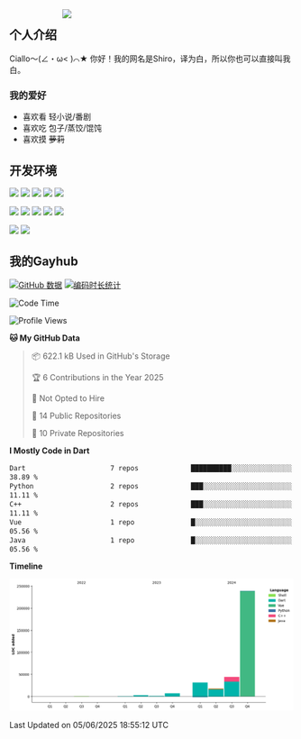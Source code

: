 <img align='right' src='https://img2.moeblog.vip/images/eCva.png' width='410px'>

## 个人介绍
Ciallo～(∠・ω< )⌒★ 你好！我的网名是Shiro，译为白，所以你也可以直接叫我白。

### 我的爱好

* 喜欢看 轻小说/番剧
* 喜欢吃 包子/蒸饺/馄饨
* 喜欢摸 ~~萝莉~~

## 开发环境
[![](https://img.shields.io/badge/Windows-11-blue?style=flat-square&logo=windows&logoColor=white)](https://www.microsoft.com/windows/get-windows-11)
[![](https://img.shields.io/badge/Macos-Sonoma-black?style=flat-square&logo=apple&logoColor=white)](https://www.apple.com/hk/en/macos/sonoma/)
[![](https://img.shields.io/badge/Debian-12-d0024d?style=flat-square&logo=debian&logoColor=white)](https://www.debian.org/)
[![](https://img.shields.io/badge/AlmaLinux-9-0f4266?style=flat-square&logo=almalinux&logoColor=white)](https://almalinux.org/)
[![](https://img.shields.io/badge/Windows%20Server-2012-blue?style=flat-square&logo=windows&logoColor=white)](https://www.microsoft.com/windows-server)

[![](https://img.shields.io/badge/Vivobook-PRO_16-f45a00?style=flat-square&logo=RepublicofGamers&logoColor=white)](https://www.asus.com.cn/laptops/for-creators/vivobook/vivobook-pro-16-oled-k6602/)
[![](https://img.shields.io/badge/Mac_Studio-M1_Max-black?style=flat-square&logo=apple&logoColor=white)](https://www.apple.com/hk/en/mac-studio/)
[![](https://img.shields.io/badge/Mi-MIX4-f45a00?style=flat-square&logo=xiaomi&logoColor=white)](https://www.mi.com/)
[![](https://img.shields.io/badge/SONY-WF1000XM4-f3c74a?style=flat-square)](https://www.sony.com.hk/zh/headphones/products/wf-1000xm4)
[![](https://img.shields.io/badge/Yubikey-5_NFC-9bc930?style=flat-square&logo=yubico&logoColor=9bc930)](https://www.yubico.com/hk/product/yubikey-5-nfc/)

[![](https://img.shields.io/badge/IDE-Visual_Studio_Code-blue?style=flat-square&logo=visual-studio-code&logoColor=white)](https://code.visualstudio.com/)
[![](https://img.shields.io/badge/IDE-JetBrains-black?style=flat-square&logo=jetbrains&logoColor=white)](https://code.visualstudio.com/)
## 我的Gayhub
[![GitHub 数据](https://github-readme-stats.vercel.app/api?username=verymoe)]()
[![编码时长统计](https://github-readme-stats.vercel.app/api/wakatime?username=shiro)]()

<!--START_SECTION:waka-->
![Code Time](http://img.shields.io/badge/Code%20Time-647%20hrs%2019%20mins-blue)

![Profile Views](http://img.shields.io/badge/Profile%20Views-0-blue)

**🐱 My GitHub Data** 

> 📦 622.1 kB Used in GitHub's Storage 
 > 
> 🏆 6 Contributions in the Year 2025
 > 
> 🚫 Not Opted to Hire
 > 
> 📜 14 Public Repositories 
 > 
> 🔑 10 Private Repositories 
 > 
**I Mostly Code in Dart** 

```text
Dart                     7 repos             ██████████░░░░░░░░░░░░░░░   38.89 % 
Python                   2 repos             ███░░░░░░░░░░░░░░░░░░░░░░   11.11 % 
C++                      2 repos             ███░░░░░░░░░░░░░░░░░░░░░░   11.11 % 
Vue                      1 repo              █░░░░░░░░░░░░░░░░░░░░░░░░   05.56 % 
Java                     1 repo              █░░░░░░░░░░░░░░░░░░░░░░░░   05.56 % 
```



**Timeline**

![Lines of Code chart](https://raw.githubusercontent.com/verymoe/verymoe/main/assets/bar_graph.png)


 Last Updated on 05/06/2025 18:55:12 UTC
<!--END_SECTION:waka-->
